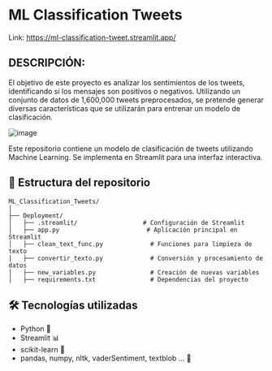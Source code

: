# ML Classification Tweets

Link: https://ml-classification-tweet.streamlit.app/

## DESCRIPCIÓN:
El objetivo de este proyecto es analizar los sentimientos de los tweets, identificando si los mensajes son positivos o negativos. Utilizando un conjunto de datos de 1,600,000 tweets preprocesados, se pretende generar diversas características que se utilizarán para entrenar un modelo de clasificación.

![image](https://github.com/user-attachments/assets/7951a511-d5c8-4c81-8ba6-be4bc1259047)


Este repositorio contiene un modelo de clasificación de tweets utilizando Machine Learning. Se implementa en Streamlit para una interfaz interactiva.

## 📂 Estructura del repositorio
```plaintext
ML_Classification_Tweets/
│
├── Deployment/
│   ├── .streamlit/                  # Configuración de Streamlit
│   ├── app.py                        # Aplicación principal en Streamlit
│   ├── clean_text_func.py             # Funciones para limpieza de texto
│   ├── convertir_texto.py             # Conversión y procesamiento de datos
│   ├── new_variables.py               # Creación de nuevas variables
│   ├── requirements.txt               # Dependencias del proyecto
```

## 🛠 Tecnologías utilizadas
* Python 🐍
* Streamlit 📊
* scikit-learn 🤖
* pandas, numpy, nltk, vaderSentiment, textblob ... 🧹



